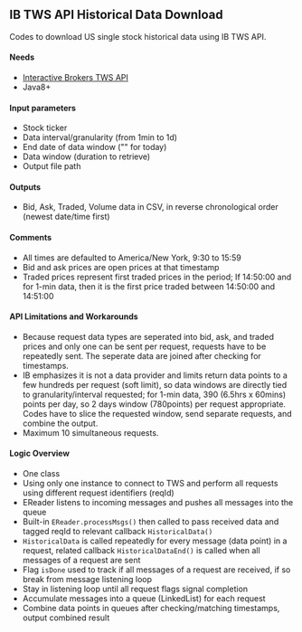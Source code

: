 ## IB TWS API Historical Data Download

Codes to download US single stock historical data using IB TWS API.  

#### Needs
- [Interactive Brokers TWS API](https://ibkrcampus.com/ibkr-api-page/twsapi-doc/#find-the-api)
- Java8+

#### Input parameters
- Stock ticker
- Data interval/granularity (from 1min to 1d)
- End date of data window ("" for today)
- Data window (duration to retrieve)
- Output file path 

#### Outputs
- Bid, Ask, Traded, Volume data in CSV, in reverse chronological order (newest date/time first)

#### Comments
- All times are defaulted to America/New York, 9:30 to 15:59
- Bid and ask prices are open prices at that timestamp
- Traded prices represent first traded prices in the period; If 14:50:00 and for 1-min data, then it is the first price traded between 14:50:00 and 14:51:00

#### API Limitations and Workarounds
- Because request data types are seperated into bid, ask, and traded prices and only one can be sent per request, requests have to be repeatedly sent. The seperate data are joined after checking for timestamps.
- IB emphasizes it is not a data provider and limits return data points to a few hundreds per request (soft limit), so data windows are directly tied to granularity/interval requested; for 1-min data, 390 (6.5hrs x 60mins) points per day, so 2 days window (780points) per request appropriate. Codes have to slice the requested window, send separate requests, and combine the output. 
- Maximum 10 simultaneous requests.

#### Logic Overview
- One class
- Using only one instance to connect to TWS and perform all requests using different request identifiers (reqId)
- EReader listens to incoming messages and pushes all messages into the queue
- Built-in `EReader.processMsgs()` then called to pass received data and tagged reqId to relevant callback `HistoricalData()`
- `HistoricalData` is called repeatedly for every message (data point) in a request, related callback `HistoricalDataEnd()` is called when all messages of a request are sent
- Flag `isDone` used to track if all messages of a request are received, if so break from message listening loop
- Stay in listening loop until all request flags signal completion
- Accumulate messages into a queue (LinkedList) for each request
- Combine data points in queues after checking/matching timestamps, output combined result
